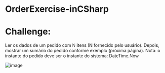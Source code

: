 # OrderExercise-inCSharp

# Challenge:
Ler os dados de um pedido com N itens (N fornecido pelo usuário). Depois, mostrar um 
sumário do pedido conforme exemplo (próxima página). Nota: o instante do pedido deve ser 
o instante do sistema: DateTime.Now

![image](https://github.com/eikeszdev/OrderExercise-inCSharp/assets/54451865/84d37ed8-2411-4414-b8e8-88f637720b83)
